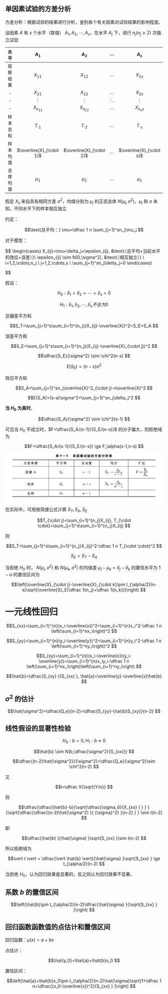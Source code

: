 
## 单因素试验的方差分析

方差分析：根据试验的结果进行分析，鉴别各个有关因素对试验结果的影响程度。

设因素 $A$ 有 $s$ 个水平（取值） $A_1, A_2, \cdots, A_s$，在水平 $A_j$ 下，进行 $n_j(n_j \ge 2)$ 次独立试验

|   水平   |          $A_1$           |          $A_2$           | $\cdots$ |          $A_s$           |
|:--------:|:------------------------:|:------------------------:|:--------:|:------------------------:|
| 观察结果 |         $X_{11}$         |         $X_{12}$         | $\cdots$ |         $X_{1s}$         |
|    -     |         $X_{21}$         |         $X_{22}$         | $\cdots$ |         $X_{2s}$         |
|    -     |         $\vdots$         |         $\vdots$         | $\ddots$ |         $\vdots$         |
|    -     |        $X_{n_11}$        |        $X_{n_22}$        | $\cdots$ |        $X_{n_ss}$        |
| 样本总和 |      $T_{\cdot 1}$       |      $T_{\cdot 2}$       |     $\cdots$     |      $T_{\cdot s}$       |
| 样本均值 | $\overline{X}_{\cdot 1}$ | $\overline{X}_{\cdot 2}$ |       $\cdots$   | $\overline{X}_{\cdot s}$ |
| 总体均值 |         $\mu_1$          |         $\mu_2$          |     $\cdots$     | $\mu_s$                         |

假定 $X_{ij}$ 来自具有相同方差 $\sigma^2$，均值分别为 $\mu_j$ 的正态总体 $N(\mu_j,\sigma^2)$，$\mu_j$ 和 $\sigma$ 未知，不同水平下的样本相互独立

约定：


$$\text{总平均：} \mu=\dfrac 1 n \sum_{j=1}^sn_j\mu_j
$$

对于模型：


$$
\begin{cases}
X_{ij}=\mu+\delta_j+\epsilon_{ij}, &\text{（总平均+当前水平的效应+误差）}\\
\epsilon_{ij} \sim N(0,\sigma^2), &\text{（相互独立）} \\
i=1,2,\cdots,n_j \\
j=1,2,\cdots,s \\
\sum_{j=1}^sn_j\delta_j=0
\end{cases}

$$


假设：


$$H_0: \delta_1 = \delta_2 = \cdots = \delta_s = 0
$$


$$H_1: \delta_1, \delta_2, \cdots, \delta_s 不全为0
$$

总偏差平方和 


$$S_T=\sum_{j=1}^s\sum_{i=1}^{n_j}(X_{ij}-\overline{X})^2=S_E+S_A
$$

误差平方和 


$$S_E=\sum_{j=1}^s\sum_{i=1}^{n_j}(X_{ij}-\overline{X}_{\cdot j})^2
$$


$$\dfrac{S_E}{\sigma^2} \sim \chi^2(n-s)
$$


$$E(S_E)=(n-s)\sigma^2
$$


效应平方和 


$$S_A=\sum_{j=1}^sn_j\overline{X}^2_{\cdot j}-n\overline{X}^2
$$


$$E(S_A)=(s-a)\sigma^2+\sum_{j=1}^sn_j\delta_j^2
$$

**当 $H_0$ 为真时**， 


$$\dfrac{S_A}{\sigma^2} \sim \chi^2(s-1)
$$


可见当 $H_0$ 不成立时，$F=\dfrac{S_A/(s-1)}{S_E/(n-s)}$ 的分子偏大，则拒绝域为 


$$F=\dfrac{S_A/(s-1)}{S_E/(n-s)} \ge F_\alpha(s-1,n-s)
$$

![](files/Pasted%20image%2020231228224535.png)
在实际中，可用按简便公式计算 $S_T, S_A, S_E$


$$T_{\cdot j}=\sum_{i=1}^{n_j}X_{ij}, T_{\cdot \cdot}=\sum_{j=1}^s\sum_{i=1}^{n_j}X_{ij}
$$

则 


$$S_T=\sum_{j=1}^s\sum_{i=1}^{n_j}X_{ij}^2-\dfrac 1 n T_{\cdot \cdot}^2
$$


$$S_E=S_T-S_A
$$ 

当拒绝 $H_0$ 时， $N(\mu_j, \sigma^2)$ 和 $N(\mu_k,\sigma^2)$ 的均值差 $\mu_j-\mu_k=\delta_j-\delta_k$ 的置信水平为 $1-\alpha$ 的置信区间为 


$$\left(\overline{X}_{\cdot j}-\overline{X}_{\cdot k}\pm t_{\alpha/2}(n-s)\sqrt{\overline{S}_E(\dfrac 1{n_j}+\dfrac 1{n_k})}\right)
$$

# 一元线性回归


$$S_{xx}=\sum_{i=1}^{n}(x_i-\overline{x})^2=\sum_{i=1}^{n}x_i^2-\dfrac 1 n \left(\sum_{i=1}^nx_i\right)^2
$$


$$S_{yy}=\sum_{i=1}^{n}(y_i-\overline{y})^2=\sum_{i=1}^{n}y_i^2-\dfrac 1 n \left(\sum_{i=1}^ny_i\right)^2
$$


$$S_{xy}=\sum_{i=1}^{n}(x_i-\overline{x})(y_i-\overline{y})=\sum_{i=1}^{n}x_iy_i-\dfrac 1 n \left(\sum_{i=1}^nx_i\right)\left(\sum_{i=1}^ny_i\right)
$$


$$\hat{b}=\dfrac{S_{xy} }{S_{xx} }, \hat{a}=\overline{y}-\overline{x}\hat{b}
$$

## $\sigma^2$ 的估计


$$\hat{\sigma^2}=\dfrac{Q_e}{n-2}=\dfrac{S_{yy}-\hat{b}S_{xy}}{n-2}
$$

## 线性假设的显著性检验


$$H_0: b=0, H_1:b \neq 0
$$


$$\hat{b} \sim N(b,\dfrac{\sigma^2}{S_{xx}})
$$


$$\dfrac{(n-2)\hat{\sigma^2}}{\sigma^2}=\dfrac{Q_e}{\sigma^2}\sim \chi^2(n-2)
$$

又  


$$t=\dfrac X{\sqrt{Y/n}}
$$


则 


$$\dfrac{\dfrac{\hat{b}-b}{\sqrt{\dfrac{\sigma_6}{X_{xx} } } } }{\sqrt{\dfrac{\dfrac{(n-2)\hat{\sigma^2} }{ {\sigma}^2} }{n-2} } } \sim t(n-2)
$$

即 


$$\dfrac{\hat{b} }{\hat{\sigma} }\sqrt{S_{xx} }\sim t(n-2)
$$


所以拒绝域为 


$$\vert t \vert = \dfrac{\vert \hat{b} \vert}{\hat{\sigma} }\sqrt{S_{xx} } \ge t_{\alpha/2}(n-2)
$$

当拒绝 $H_0$，认为回归效果是显著的，反之则认为回归效果不显著。


## 系数 $b$ 的置信区间


$$\left(\hat{b}\pm t_{\alpha/2}(n-2)\dfrac{\hat{\sigma} }{\sqrt{S_{xx} } }\right)
$$

## 回归函数函数值的点估计和置信区间

回归函数：$\mu(x)=a+bx$

点估计：


$$\hat{y_0}=\hat{a}+\hat{b}x_0
$$

置信区间： 


$$\left(\hat{a}+\hat{b}x_0\pm t_{\alpha/2}(n-2)\hat{\sigma}\sqrt{1+\dfrac 1 n+\dfrac{(x_0-\overline{x})^2}{S_{xx} } }\right)
$$

